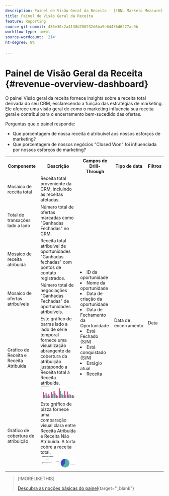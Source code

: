 ```yaml
---
description: Painel de Visão Geral da Receita - [!DNL Marketo Measure] - Produto
title: Painel de Visão Geral da Receita
feature: Reporting
source-git-commit: 436e30c2a4138d780232d6ba9e64456d6277ac9b
workflow-type: tm+mt
source-wordcount: '214'
ht-degree: 8%

---
```


# Painel de Visão Geral da Receita {#revenue-overview-dashboard}

O painel Visão geral da receita fornece insights sobre a receita total derivada do seu CRM, esclarecendo a função das estratégias de marketing. Ele oferece uma visão geral de como o marketing influencia sua receita geral e contribui para o encerramento bem-sucedido das ofertas.

Perguntas que o painel responde:

* Que porcentagem de nossa receita é atribuível aos nossos esforços de marketing?
* Que porcentagem de nossos negócios &quot;Closed Won&quot; foi influenciada por nossos esforços de marketing?

<table style="table-layout:auto"> 
<tbody>
  <tr> 
   <th>Componente</th> 
   <th>Descrição</th>
   <th>Campos de Drill-Through</th>
   <th>Tipo de data</th>
   <th>Filtros</th>
  </tr>
  <tr>
    <td>Mosaico de receita total</td>
    <td>Receita total proveniente da CRM, incluindo as receitas afetadas.</td>
    <td rowspan="6"><li>ID da oportunidade</li>
<li>Nome da oportunidade</li>
<li>Data de criação da oportunidade</li>
<li>Data de Fechamento da Oportunidade</li>
<li>Está Fechado (S/N)</li>
<li>Está conquistado (S/N)</li>
<li>Estágio atual</li>
<li>Receita</li></td>
    <td rowspan="6">Data de encerramento</td>
    <td rowspan="6">Data</td>
  </tr>
  <tr>
    <td>Total de transações lado a lado</td>
    <td>Número total de ofertas marcadas como "Ganhadas Fechadas" no CRM.</td>
  </tr>
  <tr>
    <td>Mosaico de receita atribuída</td>
    <td>Receita total atribuível de oportunidades "Ganhadas fechadas" com pontos de contato registrados.</td>
  </tr>
  <tr>
    <td>Mosaico de ofertas atribuíveis</td>
    <td>Número total de negociações "Ganhadas Fechadas" de oportunidades atribuíveis.</td>
  </tr>
  <tr>
    <td>Gráfico de Receita e Receita Atribuída</td>
    <td>Este gráfico de barras lado a lado de série temporal fornece uma visualização abrangente da cobertura da atribuição justapondo a Receita total à Receita atribuída.
    <br/><img src="assets/revenue-overview-dashboard-1.png" width="600"></td>
  </tr>
  <tr>
    <td>Gráfico de cobertura de atribuição</td>
    <td>Este gráfico de pizza fornece uma comparação visual clara entre Receita Atribuída e Receita Não Atribuída. A torta cobre a receita total.
    <br/>
    <img src="assets/revenue-overview-dashboard-2.png" width="600"></td>
  </tr>
</tbody>
</table>

>[!MORELIKETHIS]
>
>[Descubra as noções básicas do painel](/help/marketo-measure-discover-ui/dashboards/discover-dashboard-basics.md){target="_blank"}
